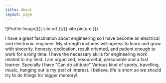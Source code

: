 ```yaml
---
title: About
layout: page
---
```

![Profile Image]({{ site.url }}/{{ site.picture }})

<p>I have a great fascination about engineering so I have become an electrical and electronic engineer.
My strength includes willingness to learn and grow with sincerity, honesty, dedication, result oriented, and patient enough to work for a long time.
I have the necessary skills for engineering work related to my field. I am organized, resourceful, personable and a fast learner.
Specially I have "Can do attitude"
Various kind of sports, travelling, music, hanging out is my part of interest.
I believe, life is short so we should try to do things for bigger memory!.</p>

